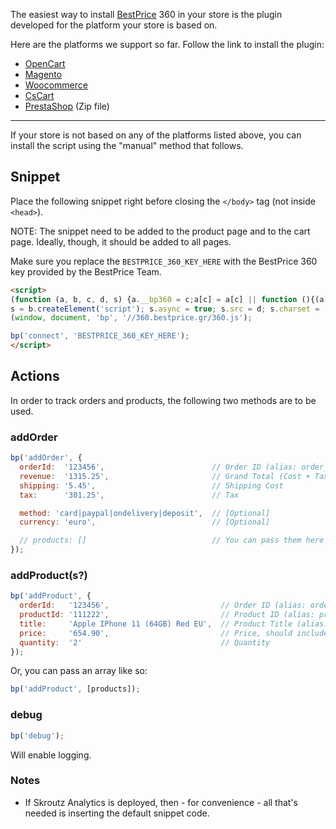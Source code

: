 The easiest way to install [BestPrice](https://www.bestprice.gr) 360 in your store is the plugin developed for the platform your store is based on.

Here are the platforms we support so far. Follow the link to install the plugin:

- [OpenCart](https://www.opencart.com/index.php?route=marketplace/extension/info&extension_id=38118&filter_member=bestpricegr)
- [Magento](https://marketplace.magento.com/bestprice-bestpriceanalytics.html)
- [Woocommerce](https://wordpress.org/plugins/bestprice-analytics-integration/)
- [CsCart](https://marketplace.cs-cart.com/bestprice-analytics-360.html)
- [PrestaShop](https://www.bestprice.gr/public/assets/360/prestashop_bestpriceanalytics-1.6.x-1.7.x-1.0.2.zip) (Zip file)

----

If your store is not based on any of the platforms listed above, you can install the script using the "manual" method that follows.

## Snippet

Place the following snippet right before closing the `</body>` tag (not inside `<head>`).

NOTE: The snippet need to be added to the product page and to the cart page. Ideally, though, it should be added to all pages.

Make sure you replace the `BESTPRICE_360_KEY_HERE` with the BestPrice 360 key provided by the BestPrice Team.


```html
<script>
(function (a, b, c, d, s) {a.__bp360 = c;a[c] = a[c] || function (){(a[c].q = a[c].q || []).push(arguments);};
s = b.createElement('script'); s.async = true; s.src = d; s.charset = 'utf-8'; (b.body || b.head).appendChild(s);})
(window, document, 'bp', '//360.bestprice.gr/360.js');

bp('connect', 'BESTPRICE_360_KEY_HERE');
</script>
```

## Actions

In order to track orders and products, the following two methods are to be used.

### addOrder
```js
bp('addOrder', {
  orderId:  '123456',                        // Order ID (alias: order_id)           [Required] 
  revenue:  '1315.25',                       // Grand Total (Cost + Tax + Shipping)  [Required]
  shipping: '5.45',                          // Shipping Cost                        [Required]
  tax:      '301.25',                        // Tax                                  [Required]

  method: 'card|paypal|ondelivery|deposit',  // [Optional]
  currency: 'euro',                          // [Optional]

  // products: []                            // You can pass them here
});
```

### addProduct(s?)
```js
bp('addProduct', {
  orderId:   '123456',                         // Order ID (alias: order_id)      [Required]
  productId: '111222',                         // Product ID (alias: product_id)  [Required]
  title:     'Apple IPhone 11 (64GB) Red EU',  // Product Title (alias: name)     [Required]
  price:     '654.90',                         // Price, should include tax       [Required]
  quantity:  '2'                               // Quantity                        [Required]
});
```
Or, you can pass an array like so:

```js
bp('addProduct', [products]);
```

### debug

```js
bp('debug');
```

Will enable logging.

### Notes
- If Skroutz Analytics is deployed, then - for convenience - all that's needed is inserting the default snippet code.
